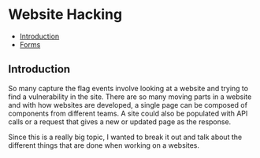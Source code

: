 # Website Hacking

- [Introduction](#introduction)
- [Forms](#forms)

## Introduction

So many capture the flag events involve looking at a website and trying to find a vulnerability in the site. There are so many moving parts in a website and with how websites are developed, a single page can be composed of components from different teams. A site could also be populated with API calls or a request that gives a new or updated page as the response.

Since this is a really big topic, I wanted to break it out and talk about the different things that are done when working on a websites.
